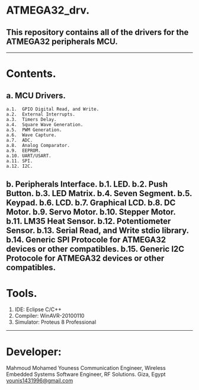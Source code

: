 # ATMEGA32_drv.
## This repository contains all of the drivers for the ATMEGA32 peripherals MCU.
-----------------------------------------------------------------------------------
# Contents.
## a. MCU Drivers.
    a.1.  GPIO Digital Read, and Write.
    a.2.  External Interrupts.
    a.3.  Timers Delay.
    a.4.  Square Wave Generation.
    a.5.  PWM Generation.
    a.6.  Wave Capture.
    a.7.  ADC.
    a.8.  Analog Comparator.
    a.9.  EEPROM.
    a.10. UART/USART.
    a.11. SPI.
    a.12. I2C.
          
   b. Peripherals Interface.
    b.1.  LED.
    b.2.  Push Button.
    b.3.  LED Matrix.
    b.4.  Seven Segment.
    b.5.  Keypad.
    b.6.  LCD.
    b.7.  Graphical LCD.
    b.8.  DC Motor.
    b.9.  Servo Motor.
    b.10. Stepper Motor.
    b.11. LM35 Heat Sensor.
    b.12. Potentiometer Sensor.
    b.13. Serial Read, and Write stdio library.
    b.14. Generic SPI Protocole for ATMEGA32 devices or other compatibles.
    b.15. Generic I2C Protocole for ATMEGA32 devices or other compatibles.
-----------------------------------------------------------------------------------
# Tools.
1. IDE: Eclipse C/C++
2. Compiler: WinAVR-20100110
3. Simulator: Proteus 8 Professional
-----------------------------------------------------------------------------------
# Developer:
Mahmoud Mohamed Youness
Communication Engineer, Wireless Embedded Systems Software Engineer, RF Solutions.
Giza, Egypt
younis1431996@gmail.com
